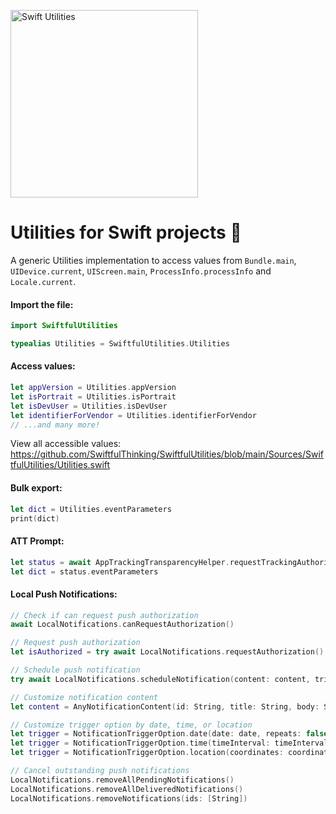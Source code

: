 <p align="left">
    <img src="https://github.com/user-attachments/assets/164ba12b-1124-4a67-9a36-4e2a75b58293" alt="Swift Utilities" width="300px" />
</p>

# Utilities for Swift projects 🦾

A generic Utilities implementation to access values from `Bundle.main`, `UIDevice.current`, `UIScreen.main`, `ProcessInfo.processInfo` and `Locale.current`.

#### Import the file:

```swift
import SwiftfulUtilities

typealias Utilities = SwiftfulUtilities.Utilities
```

#### Access values:

```swift
let appVersion = Utilities.appVersion
let isPortrait = Utilities.isPortrait
let isDevUser = Utilities.isDevUser
let identifierForVendor = Utilities.identifierForVendor
// ...and many more!
```

View all accessible values: https://github.com/SwiftfulThinking/SwiftfulUtilities/blob/main/Sources/SwiftfulUtilities/Utilities.swift

#### Bulk export:

```swift
let dict = Utilities.eventParameters
print(dict)
```

#### ATT Prompt:

```swift
let status = await AppTrackingTransparencyHelper.requestTrackingAuthorization()
let dict = status.eventParameters
```

#### Local Push Notifications:

```swift
// Check if can request push authorization
await LocalNotifications.canRequestAuthorization()

// Request push authorization
let isAuthorized = try await LocalNotifications.requestAuthorization()

// Schedule push notification
try await LocalNotifications.scheduleNotification(content: content, trigger: trigger)

// Customize notification content
let content = AnyNotificationContent(id: String, title: String, body: String?, sound: Bool, badge: Int?)

// Customize trigger option by date, time, or location
let trigger = NotificationTriggerOption.date(date: date, repeats: false)
let trigger = NotificationTriggerOption.time(timeInterval: timeInterval, repeats: false)
let trigger = NotificationTriggerOption.location(coordinates: coordinates, radius: radius, notifyOnEntry: true, notifyOnExit: false, repeats: false)

// Cancel outstanding push notifications
LocalNotifications.removeAllPendingNotifications()
LocalNotifications.removeAllDeliveredNotifications()
LocalNotifications.removeNotifications(ids: [String])
```
